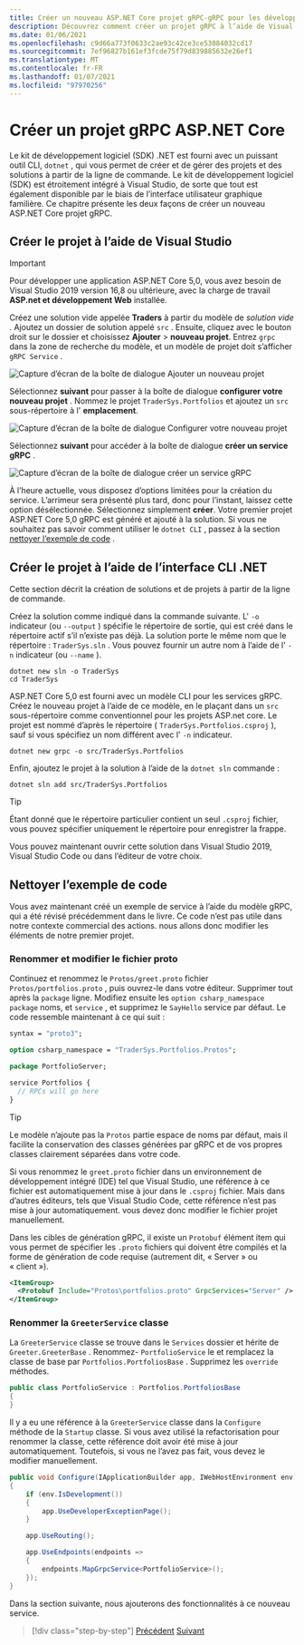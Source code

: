 ```yaml
---
title: Créer un nouveau ASP.NET Core projet gRPC-gRPC pour les développeurs WCF
description: Découvrez comment créer un projet gRPC à l’aide de Visual Studio ou de la ligne de commande.
ms.date: 01/06/2021
ms.openlocfilehash: c9d66a773f0633c2ae93c42ce3ce53084032cd17
ms.sourcegitcommit: 7ef96827b161ef3fcde75f79d839885632e26ef1
ms.translationtype: MT
ms.contentlocale: fr-FR
ms.lasthandoff: 01/07/2021
ms.locfileid: "97970256"
---
```

# <a name="create-a-new-aspnet-core-grpc-project"></a>Créer un projet gRPC ASP.NET Core

Le kit de développement logiciel (SDK) .NET est fourni avec un puissant outil CLI, `dotnet` , qui vous permet de créer et de gérer des projets et des solutions à partir de la ligne de commande. Le kit de développement logiciel (SDK) est étroitement intégré à Visual Studio, de sorte que tout est également disponible par le biais de l’interface utilisateur graphique familière. Ce chapitre présente les deux façons de créer un nouveau ASP.NET Core projet gRPC.

## <a name="create-the-project-by-using-visual-studio"></a>Créer le projet à l’aide de Visual Studio

> [!IMPORTANT]
> Pour développer une application ASP.NET Core 5,0, vous avez besoin de Visual Studio 2019 version 16,8 ou ultérieure, avec la charge de travail **ASP.net et développement Web** installée.

Créez une solution vide appelée **Traders** à partir du modèle de *solution vide* . Ajoutez un dossier de solution appelé `src` . Ensuite, cliquez avec le bouton droit sur le dossier et choisissez **Ajouter**  >  **nouveau projet**. Entrez `grpc` dans la zone de recherche du modèle, et un modèle de projet doit s’afficher `gRPC Service` .

![Capture d’écran de la boîte de dialogue Ajouter un nouveau projet](media/create-project/new-grpc-project.png)

Sélectionnez **suivant** pour passer à la boîte de dialogue **configurer votre nouveau projet** . Nommez le projet `TraderSys.Portfolios` et ajoutez un `src` sous-répertoire à l' **emplacement**.

![Capture d’écran de la boîte de dialogue Configurer votre nouveau projet](media/create-project/configure-project.png)

Sélectionnez **suivant** pour accéder à la boîte de dialogue **créer un service gRPC** .

![Capture d’écran de la boîte de dialogue créer un service gRPC](media/create-project/create-new-grpc-service-v2.png)

À l’heure actuelle, vous disposez d’options limitées pour la création du service. L’arrimeur sera présenté plus tard, donc pour l’instant, laissez cette option désélectionnée. Sélectionnez simplement **créer**. Votre premier projet ASP.NET Core 5,0 gRPC est généré et ajouté à la solution. Si vous ne souhaitez pas savoir comment utiliser le `dotnet CLI` , passez à la section [nettoyer l’exemple de code](#clean-up-the-example-code) .

## <a name="create-the-project-by-using-the-net-cli"></a>Créer le projet à l’aide de l’interface CLI .NET

Cette section décrit la création de solutions et de projets à partir de la ligne de commande.

Créez la solution comme indiqué dans la commande suivante. L' `-o` indicateur (ou `--output` ) spécifie le répertoire de sortie, qui est créé dans le répertoire actif s’il n’existe pas déjà. La solution porte le même nom que le répertoire : `TraderSys.sln` . Vous pouvez fournir un autre nom à l’aide de l' `-n` indicateur (ou `--name` ).

```dotnetcli
dotnet new sln -o TraderSys
cd TraderSys
```

ASP.NET Core 5,0 est fourni avec un modèle CLI pour les services gRPC. Créez le nouveau projet à l’aide de ce modèle, en le plaçant dans un `src` sous-répertoire comme conventionnel pour les projets ASP.net core. Le projet est nommé d’après le répertoire ( `TraderSys.Portfolios.csproj` ), sauf si vous spécifiez un nom différent avec l' `-n` indicateur.

```dotnetcli
dotnet new grpc -o src/TraderSys.Portfolios
```

Enfin, ajoutez le projet à la solution à l’aide de la `dotnet sln` commande :

```dotnetcli
dotnet sln add src/TraderSys.Portfolios
```

> [!TIP]
> Étant donné que le répertoire particulier contient un seul `.csproj` fichier, vous pouvez spécifier uniquement le répertoire pour enregistrer la frappe.

Vous pouvez maintenant ouvrir cette solution dans Visual Studio 2019, Visual Studio Code ou dans l’éditeur de votre choix.

## <a name="clean-up-the-example-code"></a>Nettoyer l’exemple de code

Vous avez maintenant créé un exemple de service à l’aide du modèle gRPC, qui a été révisé précédemment dans le livre. Ce code n’est pas utile dans notre contexte commercial des actions. nous allons donc modifier les éléments de notre premier projet.

### <a name="rename-and-edit-the-proto-file"></a>Renommer et modifier le fichier proto

Continuez et renommez le `Protos/greet.proto` fichier `Protos/portfolios.proto` , puis ouvrez-le dans votre éditeur. Supprimer tout après la `package` ligne. Modifiez ensuite les `option csharp_namespace` `package` noms, et `service` , et supprimez le `SayHello` service par défaut. Le code ressemble maintenant à ce qui suit :

```protobuf
syntax = "proto3";

option csharp_namespace = "TraderSys.Portfolios.Protos";

package PortfolioServer;

service Portfolios {
  // RPCs will go here
}
```

> [!TIP]
> Le modèle n’ajoute pas la `Protos` partie espace de noms par défaut, mais il facilite la conservation des classes générées par gRPC et de vos propres classes clairement séparées dans votre code.

Si vous renommez le `greet.proto` fichier dans un environnement de développement intégré (IDE) tel que Visual Studio, une référence à ce fichier est automatiquement mise à jour dans le `.csproj` fichier. Mais dans d’autres éditeurs, tels que Visual Studio Code, cette référence n’est pas mise à jour automatiquement. vous devez donc modifier le fichier projet manuellement.

Dans les cibles de génération gRPC, il existe un `Protobuf` élément item qui vous permet de spécifier les `.proto` fichiers qui doivent être compilés et la forme de génération de code requise (autrement dit, « Server » ou « client »).

```xml
<ItemGroup>
  <Protobuf Include="Protos\portfolios.proto" GrpcServices="Server" />
</ItemGroup>
```

### <a name="rename-the-greeterservice-class"></a>Renommer la `GreeterService` classe

La `GreeterService` classe se trouve dans le `Services` dossier et hérite de `Greeter.GreeterBase` . Renommez- `PortfolioService` le et remplacez la classe de base par `Portfolios.PortfoliosBase` . Supprimez les `override` méthodes.

```csharp
public class PortfolioService : Portfolios.PortfoliosBase
{
}
```

Il y a eu une référence à la `GreeterService` classe dans la `Configure` méthode de la `Startup` classe. Si vous avez utilisé la refactorisation pour renommer la classe, cette référence doit avoir été mise à jour automatiquement. Toutefois, si vous ne l’avez pas fait, vous devez le modifier manuellement.

```csharp
public void Configure(IApplicationBuilder app, IWebHostEnvironment env)
{
    if (env.IsDevelopment())
    {
        app.UseDeveloperExceptionPage();
    }

    app.UseRouting();

    app.UseEndpoints(endpoints =>
    {
        endpoints.MapGrpcService<PortfolioService>();
    });
}
```

Dans la section suivante, nous ajouterons des fonctionnalités à ce nouveau service.

>[!div class="step-by-step"]
>[Précédent](migrate-wcf-to-grpc.md) 
> [Suivant](migrate-request-reply.md)
